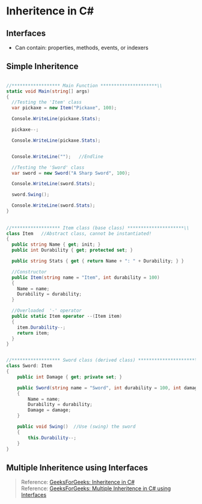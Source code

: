 # Inheritence in C#

## Interfaces
- Can contain: properties, methods, events, or indexers 

## Simple Inheritence
```C#

//****************** Main Function *********************\\
static void Main(string[] args)
{
  //Testing the 'Item' class
  var pickaxe = new Item("Pickaxe", 100);

  Console.WriteLine(pickaxe.Stats);

  pickaxe--;

  Console.WriteLine(pickaxe.Stats);


  Console.WriteLine("");   //Endline

  //Testing the 'Sword' class
  var sword = new Sword("A Sharp Sword", 100);

  Console.WriteLine(sword.Stats);

  sword.Swing();

  Console.WriteLine(sword.Stats);
}
    
    
//****************** Item class (base class) *********************\\
class Item   //Abstract class, cannot be instantiated!
{
  public string Name { get; init; }
  public int Durability { get; protected set; }

  public string Stats { get { return Name + ": " + Durability; } }

  //Constructor
  public Item(string name = "Item", int durability = 100)
  {
    Name = name;
    Durability = durability;
  }

  //Overloaded  '-' operator
  public static Item operator --(Item item)
  {
    item.Durability--;
    return item;
  }
}


//****************** Sword class (derived class) *********************\\
class Sword: Item
{
    public int Damage { get; private set; }

    public Sword(string name = "Sword", int durability = 100, int damage = 5)
    {
        Name = name;
        Durability = durability;
        Damage = damage;
    }

    public void Swing()  //Use (swing) the sword
    {
        this.Durability--;
    }
}
```

## Multiple Inheritence using Interfaces

> Reference: [GeeksForGeeks: Inheritence in C#](https://www.geeksforgeeks.org/c-sharp-interface/) <br />
> Reference: [GeeksForGeeks: Multiple Inheritence in C# using Interfaces](https://www.geeksforgeeks.org/c-sharp-multiple-inheritance-using-interfaces/) <br />
